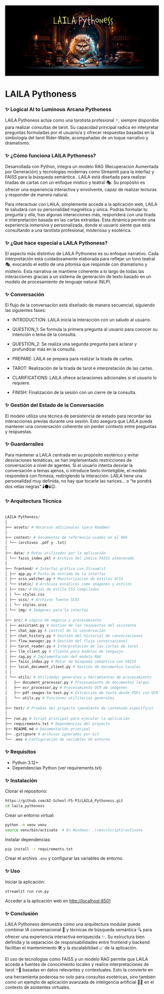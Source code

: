 ![](./assets/header.png)

# LAILA Pythoness
### ✨ **Logical AI to Luminous Arcana Pythoness**

LAILA Pythoness actúa como una tarotista profesional 🃏, siempre disponible para realizar consultas de tarot. Su capacidad principal radica en interpretar preguntas formuladas por el usuario/a y ofrecer respuestas basadas en la simbología del tarot Rider-Waite, acompañadas de un toque narrativo y dramatismo.

### ✨ ¿Cómo funciona LAILA Pythoness?

Desarrollada con Python, integra un modelo RAG (Recuperación Aumentada por Generación) y tecnologías modernas como Streamlit para la interfaz y FAISS para la búsqueda semántica .
LAILA está diseñada para realizar tiradas de cartas con un enfoque místico y teatral 🎭. Su propósito es ofrecer una experiencia interactiva y envolvente, capaz de realizar lecturas y responder de manera natural.

Para interactuar con LAILA, simplemente accede a la aplicación web, LAILA te saludará con su personalidad magnética y única. Podrás formular tu pregunta y ella, tras algunas interacciones más, responderá con una tirada e interpretación basada en las cartas extraídas. Esta dinámica permite una experiencia inmersiva y personalizada, donde el usuario siente que está consultando a una tarotista profesional, misteriosa y esotérica.

### ✨ ¿Qué hace especial a LAILA Pythoness?

El aspecto más distintivo de LAILA Pythoness es su enfoque narrativo. Cada interpretación está cuidadosamente elaborada para reflejar un tono teatral 🎭, evocando el estilo de una pitonisa que responde con dramatismo y misterio. Esta narrativa se mantiene coherente a lo largo de todas las interacciones gracias a un sistema de generación de texto basado en un modelo de procesamiento de lenguaje natural (NLP).

### ✨ Conversación
El flujo de la conversación está diseñado de manera secuencial, siguiendo las siguientes fases:

+ INTRODUCTION: LAILA inicia la interacción con un saludo al usuario.

+ QUESTION_1: Se formula la primera pregunta al usuario para conocer su intención o tema de la consulta.

+ QUESTION_2: Se realiza una segunda pregunta para aclarar y profundizar más en la consulta.

+ PREPARE: LAILA se prepara para realizar la tirada de cartas.

+ TAROT: Realización de la tirada de tarot e interpretación de las cartas.

+ CLARIFICATIONS: LAILA ofrece aclaraciones adicionales si el usuario lo requiere.

+ FINISH: Finalización de la sesión con un cierre de la consulta.

### ✨ Gestión del Estado de la Conversación

El modelo utiliza una técnica de persistencia de estado para recordar las interacciones previas durante una sesión. Esto asegura que LAILA pueda mantener una conversación coherente sin perder contexto entre preguntas y respuestas.

### ✨ Guardarraíles
Para mantener a LAILA centrada en su propósito esotérico y evitar desviaciones temáticas, se han implementado restricciones de conversación a nivel de agentes. Si el usuario intenta desviar la conversación a temas ajenos, o introduce texto ininteligible, el modelo responderá con firmeza, redirigiendo la interacción.
LAILA tiene una personalidad muy definida, no hay que tocarle las narices… o “te pondrá dos velas negras” 🕯️🌑🕯️😉.

### ✨ Arquitectura Técnica

```python

LAILA-Pythoness/
│
├── assets/ # Recursos adicionales (para Readme)
│
├── context/ # Documentos de referencia usados en el RAG
│ └── (archivos .pdf y .txt)
│
├── data/ # Datos utilizados por la aplicación
│ └── faiss_index.pkl # Archivo del índice FAISS almacenado
│
├── frontend/ # Interfaz gráfica con Streamlit
│ ├── app.py # Punto de entrada de la interfaz
│ ├── scss_watcher.py # Monitorización de estilos SCSS
│ └── static/ # Archivos estáticos como imágenes y estilos
│ ├── css/ # Hojas de estilo CSS compiladas
│ │ └── styles.css
│ ├── scss/ # Archivos fuente SCSS
│ │ └── styles.scss
│ └── img/ # Imágenes para la interfaz
│
├── src/ # Lógica de negocio y procesamiento
│ ├── assistant.py # Gestión de las respuestas del asistente
│ ├── chat_app.py # Control de la conversación
│ ├── chat_history.py # Gestión del historial de conversaciones
│ ├── flow_manager.py # Gestión del flujo conversacional
│ ├── tarot_reader.py # Interpretación de las cartas de tarot
│ ├── llm_client.py # Cliente para modelos de lenguaje
│ ├── rag.py # Implementación del modelo RAG
│ ├── faiss_index.py # Motor de búsqueda semántica con FAISS
│ ├── local_document_client.py # Gestión de documentos locales
│ │
│ └── utils/ # Utilidades generales y herramientas de procesamiento
│   ├── document_processor.py # Procesamiento de documentos largos
│   ├── ocr_processor.py # Procesamiento OCR de imágenes
│   ├── pdf-images-to-text.py # Extracción de texto desde PDFs con OCR
│   └── utils.py # Funciones utilitarias generales
│
├── test/ # Pruebas del proyecto (pendiente de contenido específico)
│
├── run.py # Script principal para ejecutar la aplicación
├── requirements.txt # Dependencias del proyecto
├── README.md # Documentación principal
├── .gitignore # Archivos ignorados por Git
└── .env # Configuración de variables de entorno

```

### ✨ Requisitos

+ Python 3.12+
+ Dependencias Python (ver requirements.txt)

### ✨ Instalación

Clonar el repositorio:

```bash
https://github.com/AI-School-F5-P3/LAILA_Pythoness.git
cd laila_pythoness

```

Crear un entorno virtual:

```bash
python -m venv venv
source venv/bin/activate  # En Windows: .\venv\Scripts\activate

```

Instalar dependencias:

```bash
pip install -r requirements.txt

```

Crear el archivo `.env`  y configurar las variables de entorno.

### ✨ Uso

Iniciar la aplicación:

```bash
streamlit run run.py

```

Acceder a la aplicación web en [http://localhost:8501](http://localhost:8501/)

### ✨ Conclusión

LAILA Pythoness demuestra cómo una arquitectura modular puede combinar IA conversacional 🤖 y técnicas de búsqueda semántica 🔍 para ofrecer una experiencia interactiva enriquecida ✨. Su estructura bien definida y la separación de responsabilidades entre frontend y backend facilitan el mantenimiento 🛠️ y la escalabilidad 📈 de la aplicación.

El uso de tecnologías como FAISS y un modelo RAG permite que LAILA acceda a fuentes de conocimiento locales y realice interpretaciones de tarot 🃏🔮 basadas en datos relevantes y contextuales. Esto la convierte en una herramienta poderosa no solo para consultas esotéricas, sino también como un ejemplo de aplicación avanzada de inteligencia artificial 🧠🤖 en el contexto de asistentes virtuales.
